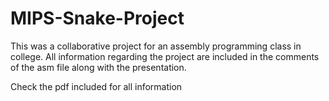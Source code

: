 # MIPS-Snake-Project
This was a collaborative project for an assembly programming class in college. All information regarding the project are included in the comments of the asm file along with the presentation.

Check the pdf included for all information
